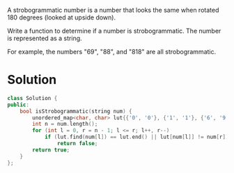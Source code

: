 A strobogrammatic number is a number that looks the same when rotated 180 degrees (looked at upside down).

Write a function to determine if a number is strobogrammatic. The number is represented as a string.

For example, the numbers "69", "88", and "818" are all strobogrammatic.

# Solution

```cpp
class Solution {
public:
    bool isStrobogrammatic(string num) {
        unordered_map<char, char> lut{{'0', '0'}, {'1', '1'}, {'6', '9'}, {'8', '8'}, {'9', '6'}};
        int n = num.length();
        for (int l = 0, r = n - 1; l <= r; l++, r--)
            if (lut.find(num[l]) == lut.end() || lut[num[l]] != num[r])
                return false; 
        return true; 
    }
};
```
